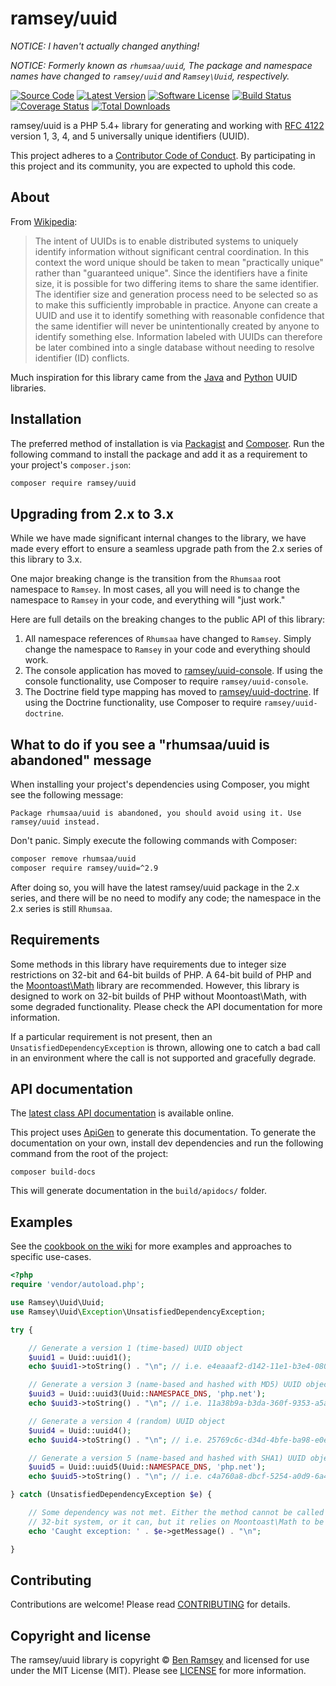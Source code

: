 # ramsey/uuid

_NOTICE: I haven't actually changed anything!_

_NOTICE: Formerly known as `rhumsaa/uuid`, The package and namespace names have changed to `ramsey/uuid` and `Ramsey\Uuid`, respectively._

[![Source Code][badge-source]][source]
[![Latest Version][badge-release]][release]
[![Software License][badge-license]][license]
[![Build Status][badge-build]][build]
[![Coverage Status][badge-coverage]][coverage]
[![Total Downloads][badge-downloads]][downloads]

ramsey/uuid is a PHP 5.4+ library for generating and working with [RFC 4122][rfc4122] version 1, 3, 4, and 5 universally unique identifiers (UUID).

This project adheres to a [Contributor Code of Conduct][conduct]. By participating in this project and its community, you are expected to uphold this code.


## About

From [Wikipedia](http://en.wikipedia.org/wiki/Universally_unique_identifier):

> The intent of UUIDs is to enable distributed systems to uniquely identify information without significant central coordination. In this context the word unique should be taken to mean "practically unique" rather than "guaranteed unique". Since the identifiers have a finite size, it is possible for two differing items to share the same identifier. The identifier size and generation process need to be selected so as to make this sufficiently improbable in practice. Anyone can create a UUID and use it to identify something with reasonable confidence that the same identifier will never be unintentionally created by anyone to identify something else. Information labeled with UUIDs can therefore be later combined into a single database without needing to resolve identifier (ID) conflicts.

Much inspiration for this library came from the [Java][javauuid] and [Python][pyuuid] UUID libraries.


## Installation

The preferred method of installation is via [Packagist][] and [Composer][]. Run the following command to install the package and add it as a requirement to your project's `composer.json`:

```bash
composer require ramsey/uuid
```


## Upgrading from 2.x to 3.x

While we have made significant internal changes to the library, we have made every effort to ensure a seamless upgrade path from the 2.x series of this library to 3.x.

One major breaking change is the transition from the `Rhumsaa` root namespace to `Ramsey`. In most cases, all you will need is to change the namespace to `Ramsey` in your code, and everything will "just work."

Here are full details on the breaking changes to the public API of this library:

1. All namespace references of `Rhumsaa` have changed to `Ramsey`. Simply change the namespace to `Ramsey` in your code and everything should work.
2. The console application has moved to [ramsey/uuid-console](https://packagist.org/packages/ramsey/uuid-console). If using the console functionality, use Composer to require `ramsey/uuid-console`.
3. The Doctrine field type mapping has moved to [ramsey/uuid-doctrine](https://packagist.org/packages/ramsey/uuid-doctrine). If using the Doctrine functionality, use Composer to require `ramsey/uuid-doctrine`.


## What to do if you see a "rhumsaa/uuid is abandoned" message

When installing your project's dependencies using Composer, you might see the following message:

```
Package rhumsaa/uuid is abandoned, you should avoid using it. Use ramsey/uuid instead.
```

Don't panic. Simply execute the following commands with Composer:

``` bash
composer remove rhumsaa/uuid
composer require ramsey/uuid=^2.9
```

After doing so, you will have the latest ramsey/uuid package in the 2.x series, and there will be no need to modify any code; the namespace in the 2.x series is still `Rhumsaa`.


## Requirements

Some methods in this library have requirements due to integer size restrictions on 32-bit and 64-bit builds of PHP. A 64-bit build of PHP and the [Moontoast\Math][] library are recommended. However, this library is designed to work on 32-bit builds of PHP without Moontoast\Math, with some degraded functionality. Please check the API documentation for more information.

If a particular requirement is not present, then an `UnsatisfiedDependencyException` is thrown, allowing one to catch a bad call in an environment where the call is not supported and gracefully degrade.


## API documentation

The [latest class API documentation][apidocs] is available online.

This project uses [ApiGen](http://apigen.org/) to generate this documentation. To generate the documentation on your own, install dev dependencies and run the following command from the root of the project:

```
composer build-docs
```

This will generate documentation in the `build/apidocs/` folder.


## Examples

See the [cookbook on the wiki][wiki-cookbook] for more examples and approaches to specific use-cases.

```php
<?php
require 'vendor/autoload.php';

use Ramsey\Uuid\Uuid;
use Ramsey\Uuid\Exception\UnsatisfiedDependencyException;

try {

    // Generate a version 1 (time-based) UUID object
    $uuid1 = Uuid::uuid1();
    echo $uuid1->toString() . "\n"; // i.e. e4eaaaf2-d142-11e1-b3e4-080027620cdd

    // Generate a version 3 (name-based and hashed with MD5) UUID object
    $uuid3 = Uuid::uuid3(Uuid::NAMESPACE_DNS, 'php.net');
    echo $uuid3->toString() . "\n"; // i.e. 11a38b9a-b3da-360f-9353-a5a725514269

    // Generate a version 4 (random) UUID object
    $uuid4 = Uuid::uuid4();
    echo $uuid4->toString() . "\n"; // i.e. 25769c6c-d34d-4bfe-ba98-e0ee856f3e7a

    // Generate a version 5 (name-based and hashed with SHA1) UUID object
    $uuid5 = Uuid::uuid5(Uuid::NAMESPACE_DNS, 'php.net');
    echo $uuid5->toString() . "\n"; // i.e. c4a760a8-dbcf-5254-a0d9-6a4474bd1b62

} catch (UnsatisfiedDependencyException $e) {

    // Some dependency was not met. Either the method cannot be called on a
    // 32-bit system, or it can, but it relies on Moontoast\Math to be present.
    echo 'Caught exception: ' . $e->getMessage() . "\n";

}
```


## Contributing

Contributions are welcome! Please read [CONTRIBUTING][] for details.


## Copyright and license

The ramsey/uuid library is copyright © [Ben Ramsey](https://benramsey.com/) and licensed for use under the MIT License (MIT). Please see [LICENSE][] for more information.



[rfc4122]: http://tools.ietf.org/html/rfc4122
[conduct]: https://github.com/ramsey/uuid/blob/master/CODE_OF_CONDUCT.md
[javauuid]: http://docs.oracle.com/javase/6/docs/api/java/util/UUID.html
[pyuuid]: http://docs.python.org/3/library/uuid.html
[packagist]: https://packagist.org/packages/ramsey/uuid
[composer]: http://getcomposer.org/
[moontoast\math]: https://packagist.org/packages/moontoast/math
[apidocs]: http://docs.benramsey.com/ramsey-uuid/latest/
[wiki-cookbook]: https://github.com/ramsey/uuid/wiki/Ramsey%5CUuid-Cookbook
[contributing]: https://github.com/ramsey/uuid/blob/master/CONTRIBUTING.md

[badge-source]: https://img.shields.io/badge/source-ramsey/uuid-blue.svg?style=flat-square
[badge-release]: https://img.shields.io/packagist/v/ramsey/uuid.svg?style=flat-square
[badge-license]: https://img.shields.io/badge/license-MIT-brightgreen.svg?style=flat-square
[badge-build]: https://img.shields.io/travis/ramsey/uuid/master.svg?style=flat-square
[badge-coverage]: https://img.shields.io/coveralls/ramsey/uuid/master.svg?style=flat-square
[badge-downloads]: https://img.shields.io/packagist/dt/ramsey/uuid.svg?style=flat-square

[source]: https://github.com/ramsey/uuid
[release]: https://packagist.org/packages/ramsey/uuid
[license]: https://github.com/ramsey/uuid/blob/master/LICENSE
[build]: https://travis-ci.org/ramsey/uuid
[coverage]: https://coveralls.io/r/ramsey/uuid?branch=master
[downloads]: https://packagist.org/packages/ramsey/uuid
